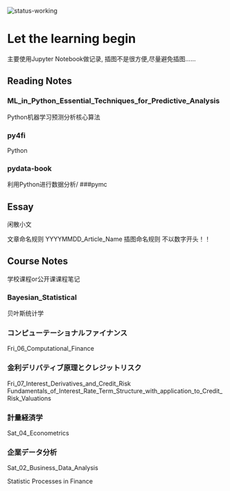 ![status-working](https://img.shields.io/badge/status-working-green.svg?style=flat-square)


# Let the learning begin
主要使用Jupyter Notebook做记录,
插图不是很方便,尽量避免插图......


## Reading Notes

### ML_in_Python_Essential_Techniques_for_Predictive_Analysis
Python机器学习预测分析核心算法

### py4fi
Python
### pydata-book
利用Python进行数据分析/
###pymc

## Essay
闲散小文

文章命名规则 YYYYMMDD_Article_Name
插图命名规则 不以数字开头！！


## Course Notes
学校课程or公开课课程笔记


### Bayesian_Statistical
贝叶斯统计学

### コンピューテーショナルファイナンス
Fri_06_Computational_Finance

### 金利デリバティブ原理とクレジットリスク
Fri_07_Interest_Derivatives_and_Credit_Risk
Fundamentals_of_Interest_Rate_Term_Structure_with_application_to_Credit_Risk_Valuations

### 計量経済学
Sat_04_Econometrics

### 企業データ分析
Sat_02_Business_Data_Analysis


Statistic Processes in Finance

